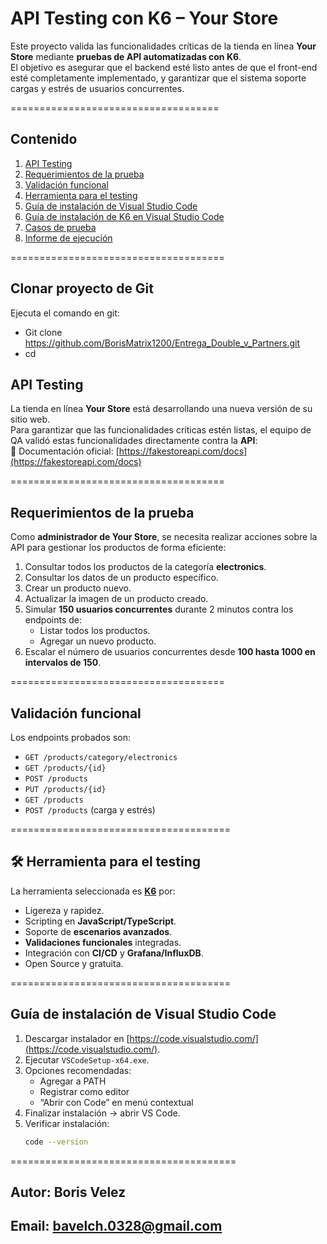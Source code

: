 # API Testing con K6 – Your Store

Este proyecto valida las funcionalidades críticas de la tienda en línea **Your Store** mediante **pruebas de API automatizadas con K6**.  
El objetivo es asegurar que el backend esté listo antes de que el front-end esté completamente implementado, y garantizar que el sistema soporte cargas y estrés de usuarios concurrentes.

====================================

## Contenido
1. [API Testing](#-api-testing)  
2. [Requerimientos de la prueba](#-requerimientos-de-la-prueba)  
3. [Validación funcional](#-validación-funcional)  
4. [Herramienta para el testing](#-herramienta-para-el-testing)  
5. [Guía de instalación de Visual Studio Code](#-guía-de-instalación-de-visual-studio-code)  
6. [Guía de instalación de K6 en Visual Studio Code](#-guía-de-instalación-de-k6-en-visual-studio-code)  
7. [Casos de prueba](#-casos-de-prueba)  
8. [Informe de ejecución](#-informe-de-ejecución)  

=====================================
## Clonar proyecto de Git
Ejecuta el comando en git:
- Git clone https://github.com/BorisMatrix1200/Entrega_Double_v_Partners.git
- cd <Direccion de la carpeta del proyecto>

## API Testing
La tienda en línea **Your Store** está desarrollando una nueva versión de su sitio web.  
Para garantizar que las funcionalidades críticas estén listas, el equipo de QA validó estas funcionalidades directamente contra la **API**:  
📄 Documentación oficial: [https://fakestoreapi.com/docs](https://fakestoreapi.com/docs)  

=====================================

## Requerimientos de la prueba
Como **administrador de Your Store**, se necesita realizar acciones sobre la API para gestionar los productos de forma eficiente:

1. Consultar todos los productos de la categoría **electronics**.  
2. Consultar los datos de un producto específico.  
3. Crear un producto nuevo.  
4. Actualizar la imagen de un producto creado.  
5. Simular **150 usuarios concurrentes** durante 2 minutos contra los endpoints de:  
   - Listar todos los productos.  
   - Agregar un nuevo producto.  
6. Escalar el número de usuarios concurrentes desde **100 hasta 1000 en intervalos de 150**.  

=====================================

## Validación funcional
Los endpoints probados son:  

- `GET /products/category/electronics`  
- `GET /products/{id}`  
- `POST /products`  
- `PUT /products/{id}`  
- `GET /products`  
- `POST /products` (carga y estrés)  

======================================

## 🛠 Herramienta para el testing
La herramienta seleccionada es **[K6](https://k6.io/)** por:  
- Ligereza y rapidez.  
- Scripting en **JavaScript/TypeScript**.  
- Soporte de **escenarios avanzados**.  
- **Validaciones funcionales** integradas.  
- Integración con **CI/CD** y **Grafana/InfluxDB**.  
- Open Source y gratuita.  

======================================

## Guía de instalación de Visual Studio Code
1. Descargar instalador en [https://code.visualstudio.com/](https://code.visualstudio.com/).  
2. Ejecutar `VSCodeSetup-x64.exe`.  
3. Opciones recomendadas:  
   - Agregar a PATH  
   - Registrar como editor  
   - “Abrir con Code” en menú contextual  
4. Finalizar instalación → abrir VS Code.  
5. Verificar instalación:  
   ```bash
   code --version
=======================================
## Autor: Boris Velez
## Email: bavelch.0328@gmail.com
